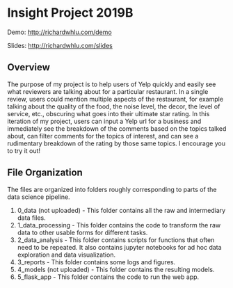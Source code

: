 # Insight Project 2019B

Demo: http://richardwhlu.com/demo

Slides: http://richardwhlu.com/slides

## Overview
The purpose of my project is to help users of Yelp quickly and easily see what reviewers are talking about for a particular restaurant. In a single review, users could mention multiple aspects of the restaurant, for example talking about the quality of the food, the noise level, the decor, the level of service, etc., obscuring what goes into their ultimate star rating. In this iteration of my project, users can input a Yelp url for a business and immediately see the breakdown of the comments based on the topics talked about, can filter comments for the topics of interest, and can see a rudimentary breakdown of the rating by those same topics. I encourage you to try it out!

## File Organization
The files are organized into folders roughly corresponding to parts of the data science pipeline.
1. 0_data (not uploaded) - This folder contains all the raw and intermediary data files.
2. 1_data_processing - This folder contains the code to transform the raw data to other usable forms for different tasks.
3. 2_data_analysis - This folder contains scripts for functions that often need to be repeated. It also contains jupyter notebooks for ad hoc data exploration and data visualization.
4. 3_reports - This folder contains some logs and figures.
5. 4_models (not uploaded) - This folder contains the resulting models.
6. 5_flask_app - This folder contains the code to run the web app.
